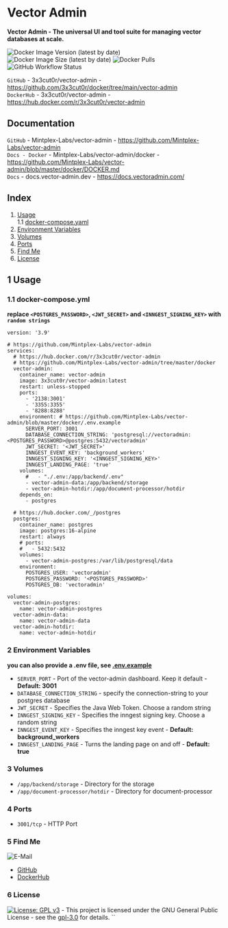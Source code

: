 # Vector Admin

**Vector Admin - The universal UI and tool suite for managing vector databases at scale.**

![Docker Image Version (latest by date)](https://img.shields.io/docker/v/3x3cut0r/vector-admin)
![Docker Image Size (latest by date)](https://img.shields.io/docker/image-size/3x3cut0r/vector-admin)
![Docker Pulls](https://img.shields.io/docker/pulls/3x3cut0r/vector-admin)
![GitHub Workflow Status](https://img.shields.io/github/actions/workflow/status/3x3cut0r/docker/vector-admin.yml?branch=main)

`GitHub` - 3x3cut0r/vector-admin - https://github.com/3x3cut0r/docker/tree/main/vector-admin  
`DockerHub` - 3x3cut0r/vector-admin - https://hub.docker.com/r/3x3cut0r/vector-admin

## Documentation

`GitHub` - Mintplex-Labs/vector-admin - https://github.com/Mintplex-Labs/vector-admin  
`Docs - Docker` - Mintplex-Labs/vector-admin/docker - https://github.com/Mintplex-Labs/vector-admin/blob/master/docker/DOCKER.md  
`Docs` - docs.vector-admin.dev - https://docs.vectoradmin.com/

## Index

1. [Usage](#usage)  
   1.1 [docker-compose.yaml](#docker-compose)
2. [Environment Variables](#environment-variables)
3. [Volumes](#volumes)
4. [Ports](#ports)
5. [Find Me](#findme)
6. [License](#license)

## 1 Usage <a name="usage"></a>

### 1.1 docker-compose.yml <a name="docker-compose"></a>

**replace `<POSTGRES_PASSWORD>`, `<JWT_SECRET>` and `<INNGEST_SIGNING_KEY>` with `random strings`**

```shell
version: '3.9'

# https://github.com/Mintplex-Labs/vector-admin
services:
  # https://hub.docker.com/r/3x3cut0r/vector-admin
  # https://github.com/Mintplex-Labs/vector-admin/tree/master/docker
  vector-admin:
    container_name: vector-admin
    image: 3x3cut0r/vector-admin:latest
    restart: unless-stopped
    ports:
      - '2138:3001'
      - '3355:3355'
      - '8288:8288'
    environment: # https://github.com/Mintplex-Labs/vector-admin/blob/master/docker/.env.example
      SERVER_PORT: 3001
      DATABASE_CONNECTION_STRING: 'postgresql://vectoradmin:<POSTGRES_PASSWORD>@postgres:5432/vectoradmin'
      JWT_SECRET: '<JWT_SECRET>'
      INNGEST_EVENT_KEY: 'background_workers'
      INNGEST_SIGNING_KEY: '<INNGEST_SIGNING_KEY>'
      INNGEST_LANDING_PAGE: 'true'
    volumes:
      #   - "./.env:/app/backend/.env"
      - vector-admin-data:/app/backend/storage
      - vector-admin-hotdir:/app/document-processor/hotdir
    depends_on:
      - postgres

  # https://hub.docker.com/_/postgres
  postgres:
    container_name: postgres
    image: postgres:16-alpine
    restart: always
    # ports:
    #   - 5432:5432
    volumes:
      - vector-admin-postgres:/var/lib/postgresql/data
    environment:
      POSTGRES_USER: 'vectoradmin'
      POSTGRES_PASSWORD: '<POSTGRES_PASSWORD>'
      POSTGRES_DB: 'vectoradmin'

volumes:
  vector-admin-postgres:
    name: vector-admin-postgres
  vector-admin-data:
    name: vector-admin-data
  vector-admin-hotdir:
    name: vector-admin-hotdir

```

### 2 Environment Variables <a name="environment-variables"></a>

**you can also provide a .env file, see [.env.example](https://github.com/Mintplex-Labs/vector-admin/blob/master/docker/.env.example)**

- `SERVER_PORT` - Port of the vector-admin dashboard. Keep it default - **Default: 3001**
- `DATABASE_CONNECTION_STRING` - specify the connection-string to your postgres database
- `JWT_SECRET` - Specifies the Java Web Token. Choose a random string
- `INNGEST_SIGNING_KEY` - Specifies the inngest signing key. Choose a random string
- `INNGEST_EVENT_KEY` - Specifies the inngest key event - **Default: background_workers**
- `INNGEST_LANDING_PAGE` - Turns the landing page on and off - **Default: true**

### 3 Volumes <a name="volumes"></a>

- `/app/backend/storage` - Directory for the storage
- `/app/document-processor/hotdir` - Directory for document-processor

### 4 Ports <a name="ports"></a>

- `3001/tcp` - HTTP Port

### 5 Find Me <a name="findme"></a>

![E-Mail](https://img.shields.io/badge/E--Mail-julianreith%40gmx.de-red)

- [GitHub](https://github.com/3x3cut0r)
- [DockerHub](https://hub.docker.com/u/3x3cut0r)

### 6 License <a name="license"></a>

[![License: GPL v3](https://img.shields.io/badge/License-GPLv3-blue.svg)](https://www.gnu.org/licenses/gpl-3.0) - This project is licensed under the GNU General Public License - see the [gpl-3.0](https://www.gnu.org/licenses/gpl-3.0.en.html) for details.
``
